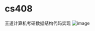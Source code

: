 # cs408
王道计算机考研数据结构代码实现
![image](https://user-images.githubusercontent.com/84574962/226159754-4db5c1f6-eb34-430d-a7b6-ece8bbfdab25.png)
